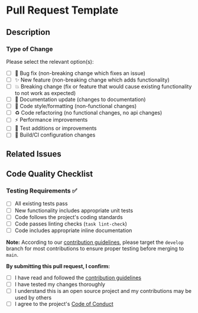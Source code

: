# Pull Request Template

## Description

<!-- Please provide a clear and concise description of the changes you are proposing -->

### Type of Change

Please select the relevant option(s):

- [ ] 🐛 Bug fix (non-breaking change which fixes an issue)
- [ ] ✨ New feature (non-breaking change which adds functionality)
- [ ] 💥 Breaking change (fix or feature that would cause existing functionality to not work as expected)
- [ ] 📖 Documentation update (changes to documentation)
- [ ] 🎨 Code style/formatting (non-functional changes)
- [ ] ♻️ Code refactoring (no functional changes, no api changes)
- [ ] ⚡ Performance improvements
- [ ] 🧪 Test additions or improvements
- [ ] 🔧 Build/CI configuration changes

## Related Issues

<!-- Link to related issues using: Closes #issue_number, Fixes #issue_number, or Resolves #issue_number -->

## Code Quality Checklist

### Testing Requirements ✅
- [ ] All existing tests pass
- [ ] New functionality includes appropriate unit tests
- [ ] Code follows the project's coding standards
- [ ] Code passes linting checks (`task lint-check`)
- [ ] Code includes appropriate inline documentation

**Note:** According to our [contribution guidelines](https://asltk.readthedocs.io/en/main/contribute/), please target the `develop` branch for most contributions to ensure proper testing before merging to `main`.

**By submitting this pull request, I confirm:**
- [ ] I have read and followed the [contribution guidelines](https://asltk.readthedocs.io/en/main/contribute/)
- [ ] I have tested my changes thoroughly
- [ ] I understand this is an open source project and my contributions may be used by others
- [ ] I agree to the project's [Code of Conduct](https://github.com/LOAMRI/asltk/blob/main/CODE_OF_CONDUCT.md)

<!-- Thank you for contributing to asltk! 🚀 -->